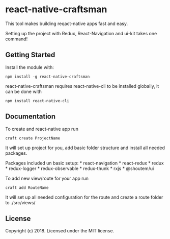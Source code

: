 # react-native-craftsman

This tool makes building reqact-native apps fast and easy.

Setting up the project with Redux, React-Navigation and ui-kit takes one command!

## Getting Started
Install the module with: 
```
npm install -g react-native-craftsman 
```

react-native-craftsman requires react-native-cli to be installed globally, it can be done with 
```
npm install react-native-cli
```

## Documentation

To create and react-native app run 
```
craft create ProjectName
```
It will set up project for you, add basic folder structure and install all needed packages. 

Packages included un basic setup:
    * react-navigation
    * react-redux
    * redux
    * redux-logger
    * redux-observable
    * redux-thunk
    * rxjs
    * @shoutem/ui


To add new view/route for your app run 
```
craft add RouteName
```
It will set up all needed configuration for the route and create a route folder to ./src/views/

## License
Copyright (c) 2018. Licensed under the MIT license.